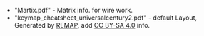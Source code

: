 * "Martix.pdf" - Matrix info. for wire work.
* "keymap_cheatsheet_universalcentury2.pdf" - default Layout, Generated by [REMAP](https://remap-keys.app/), add [CC BY-SA 4.0](https://creativecommons.org/licenses/by-sa/4.0/deed.en) info.
